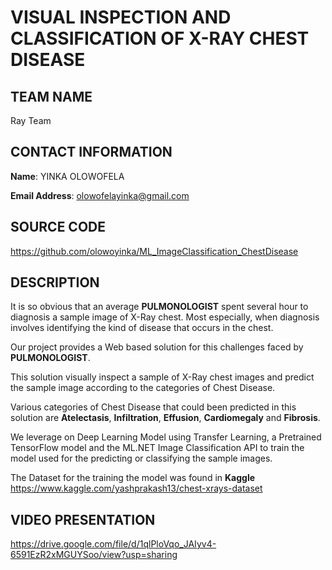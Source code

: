 # VISUAL INSPECTION AND CLASSIFICATION OF X-RAY CHEST DISEASE

## TEAM NAME

Ray Team

## CONTACT INFORMATION

**Name**: YINKA OLOWOFELA

**Email Address**: olowofelayinka@gmail.com

## SOURCE CODE

https://github.com/olowoyinka/ML_ImageClassification_ChestDisease

## DESCRIPTION

It is so obvious that an average **PULMONOLOGIST** spent several hour to diagnosis a sample image of X-Ray chest. Most especially, when diagnosis involves identifying the kind of disease that occurs in the chest.

Our project provides a Web based solution for this challenges faced by **PULMONOLOGIST**.

This solution visually inspect a sample of X-Ray chest images and predict the sample image according to the categories of Chest Disease.

Various categories of Chest Disease that could been predicted in this solution are **Atelectasis**, **Infiltration**, **Effusion**, **Cardiomegaly** and **Fibrosis**.

We leverage on Deep Learning Model using Transfer Learning, a Pretrained TensorFlow model and the ML.NET Image Classification API to train the model used for the predicting or classifying the sample images.

The Dataset for the training the model was found in **Kaggle** https://www.kaggle.com/yashprakash13/chest-xrays-dataset

## VIDEO PRESENTATION

https://drive.google.com/file/d/1qlPloVqo_JAIyv4-6591EzR2xMGUYSoo/view?usp=sharing
